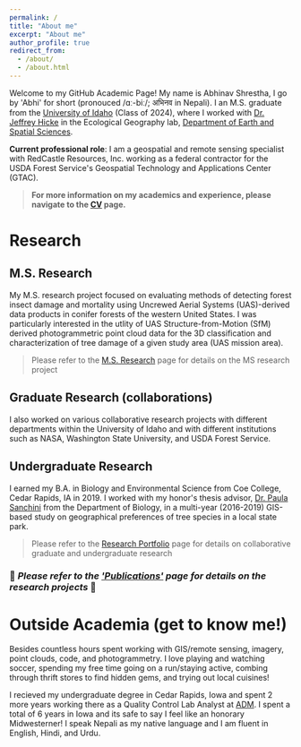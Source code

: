 ```yaml
---
permalink: /
title: "About me"
excerpt: "About me"
author_profile: true
redirect_from: 
  - /about/
  - /about.html
---
```

Welcome to my GitHub Academic Page! My name is Abhinav Shrestha, I go by 'Abhi' for short (pronouced /ɑː-biː/; अभिनव in Nepali). I an M.S. graduate from the <a href = "https://www.uidaho.edu/" target="_blank">University of Idaho</a> (Class of 2024), where I worked with <a href = "https://webpages.uidaho.edu/~jhicke/" target="_blank">Dr. Jeffrey Hicke</a> in the Ecological Geography lab,  <a href = "https://www.uidaho.edu/sci/ess" target="_blank">Department of Earth and Spatial Sciences</a>.  

<div class="alert alert-success" role="alert">
<b>Current professional role</b>: I am a geospatial and remote sensing specialist with RedCastle Resources, Inc. working as a federal contractor for the USDA Forest Service's Geospatial Technology and Applications Center (GTAC). 
</div>  
  
> **For more information on my academics and experience, please navigate to the [CV](/cv/) page.**

# Research

## M.S. Research

My M.S. research project focused on evaluating methods of detecting forest insect damage and mortality using Uncrewed Aerial Systems (UAS)-derived data products in conifer forests of the western United States. I was particularly interested in the utlity of UAS Structure-from-Motion (SfM) derived photogrammetric point cloud data for the 3D classification and characterization of tree damage of a given study area (UAS mission area).  

> Please refer to the [M.S. Research](/m_s_thesis/) page for details on the MS research project

## Graduate Research (collaborations)

I also worked on various collaborative research projects with different departments within the University of Idaho and with different institutions such as NASA, Washington State University, and USDA Forest Service. 

## Undergraduate Research 
I earned my B.A. in Biology and Environmental Science from Coe College, Cedar Rapids, IA in 2019. I worked with my honor's thesis advisor, <a href = "https://www.coe.edu/academics/majors-areas-study/biology/faculty"  target="_blank">Dr. Paula Sanchini</a> from the Department of Biology, in a multi-year (2016-2019) GIS-based study on geographical preferences of tree species in a local state park. 

> Please refer to the [Research Portfolio](/portfolio/) page for details on collaborative graduate and undergraduate research

### 📖 *Please refer to the ['Publications'](/publications/) page for details on the research projects* 📖

# Outside Academia (get to know me!)
Besides countless hours spent working with GIS/remote sensing, imagery, point clouds, code, and photogrammetry. I love playing and watching soccer, spending my free time going on a run/staying active, combing through thrift stores to find hidden gems, and trying out local cuisines!  

I recieved my undergraduate degree in Cedar Rapids, Iowa and spent 2 more years working there as a Quality Control Lab Analyst at <a href = "https://www.adm.com/en-us/" target="_blank">ADM</a>. I spent a total of 6 years in Iowa and its safe to say I feel like an honorary Midwesterner! I speak Nepali as my native language and I am fluent in English, Hindi, and Urdu.  